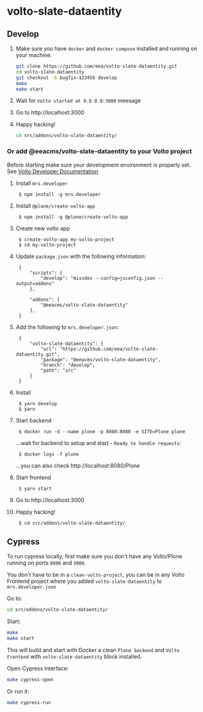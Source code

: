 # volto-slate-dataentity

## Develop

1. Make sure you have `docker` and `docker compose` installed and running on your machine:

    ```Bash
    git clone https://github.com/eea/volto-slate-dataentity.git
    cd volto-slate-dataentity
    git checkout -b bugfix-123456 develop
    make
    make start
    ```

1. Wait for `Volto started at 0.0.0.0:3000` meesage

1. Go to http://localhost:3000

1.  Happy hacking!

    ```Bash
    cd src/addons/volto-slate-dataentity/
    ```

### Or add @eeacms/volto-slate-dataentity to your Volto project

Before starting make sure your development environment is properly set. See [Volto Developer Documentation](https://docs.voltocms.com/getting-started/install/)

1. Install `mrs.developer`

        $ npm install -g mrs.developer

1. Install `@plone/create-volto-app`

        $ npm install -g @plone/create-volto-app

1. Create new volto app

        $ create-volto-app my-volto-project
        $ cd my-volto-project

1. Update `package.json` with the following information:

        {
            "scripts": {
                "develop": "missdev --config=jsconfig.json --output=addons"
            },

            "addons": [
                "@eeacms/volto-slate-dataentity"
            ],
        }

1. Add the following to `mrs.developer.json`:

        {
            "volto-slate-dataentity": {
                "url": "https://github.com/eea/volto-slate-dataentity.git",
                "package": "@eeacms/volto-slate-dataentity",
                "branch": "develop",
                "path": "src"
            }
        }

1. Install

        $ yarn develop
        $ yarn

1. Start backend

        $ docker run -d --name plone -p 8080:8080 -e SITE=Plone plone

    ...wait for backend to setup and start - `Ready to handle requests`:

        $ docker logs -f plone

    ...you can also check http://localhost:8080/Plone

1. Start frontend

        $ yarn start

1. Go to http://localhost:3000

1. Happy hacking!

        $ cd src/addons/volto-slate-dataentity/

## Cypress

To run cypress locally, first make sure you don't have any Volto/Plone running on ports `8080` and `3000`.

You don't have to be in a `clean-volto-project`, you can be in any Volto Frontend
project where you added `volto-slate-dataentity` to `mrs.developer.json`

Go to:

  ```BASH
  cd src/addons/volto-slate-dataentity/
  ```

Start:

  ```Bash
  make
  make start
  ```

This will build and start with Docker a clean `Plone backend` and `Volto Frontend` with `volto-slate-dataentity` block installed.

Open Cypress Interface:

  ```Bash
  make cypress-open
  ```

Or run it:

  ```Bash
  make cypress-run
  ```
